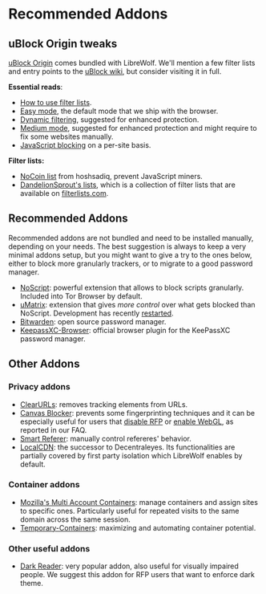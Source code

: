 # Recommended Addons

## uBlock Origin tweaks

[uBlock Origin](https://addons.mozilla.org/en-US/firefox/addon/ublock-origin/) comes bundled with LibreWolf. We'll mention a few filter lists and entry points to the [uBlock wiki](https://github.com/gorhill/uBlock/wiki), but consider visiting it in full.

**Essential reads**:

- [How to use filter lists](https://github.com/gorhill/uBlock/wiki/Filter-lists-from-around-the-web).
- [Easy mode](https://github.com/gorhill/uBlock/wiki/Blocking-mode:-easy-mode), the default mode that we ship with the browser.
- [Dynamic filtering](https://github.com/gorhill/uBlock/wiki/Dynamic-filtering:-quick-guide), suggested for enhanced protection.
- [Medium mode](https://github.com/gorhill/uBlock/wiki/Blocking-mode:-medium-mode), suggested for enhanced protection and might require to fix some websites manually.
- [JavaScript blocking](https://github.com/gorhill/uBlock/wiki/Per-site-switches#no-scripting) on a per-site basis.

**Filter lists:**

- [NoCoin list](https://github.com/hoshsadiq/adblock-nocoin-list) from hoshsadiq, prevent JavaScript miners.
- [DandelionSprout's lists](https://github.com/DandelionSprout/adfilt), which is a collection of filter lists that are available on [filterlists.com](https://filterlists.com/).

## Recommended Addons

Recommended addons are not bundled and need to be installed manually, depending on your needs. The best suggestion is always to keep a very minimal addons setup, but you might want to give a try to the ones below, either to block more granularly trackers, or to migrate to a good password manager.

- [NoScript](https://addons.mozilla.org/en-US/firefox/addon/noscript/): powerful extension that allows to block scripts granularly. Included into Tor Browser by default.
- [uMatrix](https://addons.mozilla.org/en-US/firefox/addon/umatrix/): extension that gives _more control_ over what gets blocked than NoScript. Development has recently [restarted](https://github.com/gorhill/uMatrix/releases).
- [Bitwarden](https://addons.mozilla.org/en-US/firefox/addon/bitwarden-password-manager/): open source password manager.
- [KeepassXC-Browser](https://addons.mozilla.org/en-US/firefox/addon/keepassxc-browser/): official browser plugin for the KeePassXC password manager.

## Other Addons

### Privacy addons

- [ClearURLs](https://addons.mozilla.org/en-US/firefox/addon/clearurls/): removes tracking elements from URLs.
- [Canvas Blocker](https://addons.mozilla.org/en-US/firefox/addon/canvasblocker/): prevents some fingerprinting techniques and it can be especially useful for users that [disable RFP](https://gitlab.com/librewolf-community/settings/-/wikis/FAQ#q-disable-rfp) or [enable WebGL](https://gitlab.com/librewolf-community/settings/-/wikis/FAQ#q-how-do-i-enable-webgl), as reported in our FAQ.
- [Smart Referer](https://addons.mozilla.org/en-US/firefox/addon/smart-referer/): manually control refereres' behavior.
- [LocalCDN](https://addons.mozilla.org/en-US/firefox/addon/localcdn-fork-of-decentraleyes/): the successor to Decentraleyes. Its functionalities are partially covered by first party isolation which LibreWolf enables by default.

### Container addons

- [Mozilla's Multi Account Containers](https://addons.mozilla.org/en-US/firefox/addon/multi-account-containers/): manage containers and assign sites to specific ones. Particularly useful for repeated visits to the same domain across the same session.
- [Temporary-Containers](https://addons.mozilla.org/en-US/firefox/addon/temporary-containers/): maximizing and automating container potential.

### Other useful addons

- [Dark Reader](https://addons.mozilla.org/en-US/firefox/addon/darkreader/): very popular addon, also useful for visually impaired people. We suggest this addon for RFP users that want to enforce dark theme.
